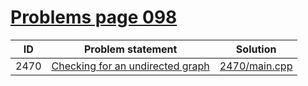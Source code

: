 # [Problems page 098](https://www.e-olymp.com/en/problems?page=98)


| ID   | Problem statement                                                            | Solution                       |
|------|------------------------------------------------------------------------------|--------------------------------|
| 2470 | [Checking for an undirected graph](https://www.e-olymp.com/en/problems/2470) | [2470/main.cpp](2470/main.cpp) |


